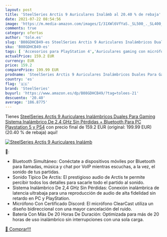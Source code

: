 ```yaml
---
layout: post
title: 'SteelSeries Arctis 9 Auriculares Inalámb al 20.40 % de rebaja'
date: 2021-07-22 08:54:56
image: 'https://m.media-amazon.com/images/I/31XWl6VfYaS._SL500_._SL400_.jpg'
comments: true
category: ofertas
author: 'tole.es'
slug: 'B08GDHCB49-es SteelSeries Arctis 9 Auriculares Inalámbricos Duales Para...'
sku: 'B08GDHCB49-es'
tags: [ 'Accesorios para PlayStation 4','Auriculares gaming con micrófono para PlayStation 4','Electrónica','Hardware y juegos para PlayStation 4','Videojuegos','playstation','ps4','steelseries', ]
actualPrice: 159.2 EUR
currency: EUR
price: 159.2
comparePrice: 199.99 EUR
prodname: 'SteelSeries Arctis 9 Auriculares Inalámbricos Duales Para Gaming  Sistema Inalámbrico De 2.4 GHz Sin Pérdidas + Bluetooth  Para PC  Playstation 5 y PS4'
country: 'es'
flag: '🇪🇸'
brand: 'SteelSeries'
buyurl: 'https://www.amazon.es/dp/B08GDHCB49/?tag=tolees-21'
descuento: '20.40'
average: '186.8775'
---
```


Tienes [SteelSeries Arctis 9 Auriculares Inalámbricos Duales Para Gaming  Sistema Inalámbrico De 2.4 GHz Sin Pérdidas + Bluetooth  Para PC  Playstation 5 y PS4](https://www.amazon.es/dp/B08GDHCB49/?tag=tolees-21) con precio final de  159.2 EUR (original: 199.99 EUR) (20.40 %  de rebaja) aqui!

[![SteelSeries Arctis 9 Auriculares Inalámb](https://m.media-amazon.com/images/I/31XWl6VfYaS._SL500_._SL400_.jpg)](https://www.amazon.es/dp/B08GDHCB49/?tag=tolees-21)

🔎:

- Bluetooth Simultáneo: Conéctate a dispositivos móviles por Bluetooth para llamadas, música y chat por VoIP mientras escuchas, a la vez, el sonido de tus partidas.
- Sonido Típico De Arctis: El prestigioso audio de Arctis te permite percibir todos los detalles para sacarle todo el partido al sonido.
- Sistema Inalámbrico De 2,4 GHz Sin Pérdidas: Conexión inalámbrica de latencia ultrabaja para una reproducción de audio de alta fidelidad sin retardo en PC y PlayStation.
- Micrófono Con Certificado Discord: El micrófono ClearCast utiliza un diseño bidireccional con una mayor cancelación del ruido.
- Batería Con Más De 20 Horas De Duración: Optimizada para más de 20 horas de uso inalámbrico sin interrupciones con una sola carga.

[🛒 Comprar!!!](https://www.amazon.es/dp/B08GDHCB49/?tag=tolees-21)
